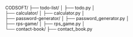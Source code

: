 CODSOFT/
  ├── todo-list/
  │   ├── todo.py
  │   
  ├── calculator/
  │   ├── calculator.py
  │   
  ├── password-generator/
  │   ├── password_generator.py
  │   
  ├── rps-game/
  │   ├── rps_game.py
  │   
  └── contact-book/
      ├── contact_book.py
      

